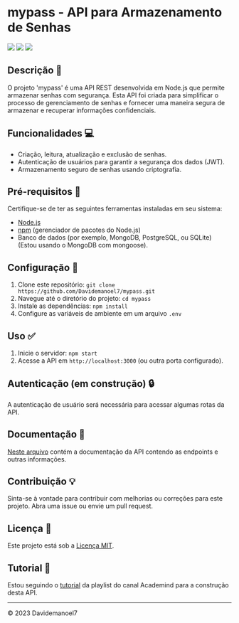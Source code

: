 # mypass - API para Armazenamento de Senhas
<div>
    <img src="https://img.shields.io/badge/Node%20js-339933?style=for-the-badge&logo=nodedotjs&logoColor=white"/>
    <img src="https://img.shields.io/badge/Express%20js-000000?style=for-the-badge&logo=express&logoColor=white"/>
    <img src="https://img.shields.io/badge/MongoDB-4EA94B?style=for-the-badge&logo=mongodb&logoColor=white"/>
</div>

## Descrição :key:
O projeto 'mypass' é uma API REST desenvolvida em Node.js que permite armazenar senhas com segurança. Esta API foi criada para simplificar o processo de gerenciamento de senhas e fornecer uma maneira segura de armazenar e recuperar informações confidenciais.

## Funcionalidades :computer:
- Criação, leitura, atualização e exclusão de senhas.
- Autenticação de usuários para garantir a segurança dos dados (JWT).
- Armazenamento seguro de senhas usando criptografia.

## Pré-requisitos :small_blue_diamond:
Certifique-se de ter as seguintes ferramentas instaladas em seu sistema:
- [Node.js](https://nodejs.org/)
- [npm](https://www.npmjs.com/) (gerenciador de pacotes do Node.js)
- Banco de dados (por exemplo, MongoDB, PostgreSQL, ou SQLite) (Estou usando o MongoDB com mongoose).

## Configuração :wrench:
1. Clone este repositório: `git clone https://github.com/Davidemanoel7/mypass.git`
2. Navegue até o diretório do projeto: `cd mypass`
3. Instale as dependências: `npm install`
4. Configure as variáveis de ambiente em um arquivo `.env`

## Uso :white_check_mark:
1. Inicie o servidor: `npm start`
2. Acesse a API em `http://localhost:3000` (ou outra porta configurado).

## Autenticação (em construção) :lock:
A autenticação de usuário será necessária para acessar algumas rotas da API.

## Documentação :page_facing_up:
[Neste arquivo](https://github.com/Davidemanoel7/node-api-mypass/blob/main/learn.md) contém a documentação da API contendo as endpoints e outras informações.

## Contribuição :bulb:

Sinta-se à vontade para contribuir com melhorias ou correções para este projeto. Abra uma issue ou envie um pull request.

## Licença :scroll:
Este projeto está sob a [Licença MIT](LICENSE).

## Tutorial :paperclip:
Estou seguindo o <a href="https://www.youtube.com/playlist?list=PL55RiY5tL51q4D-B63KBnygU6opNPFk_q" target="_blank">tutorial</a> da playlist do canal Academind para a construção desta API.

---

© 2023 Davidemanoel7